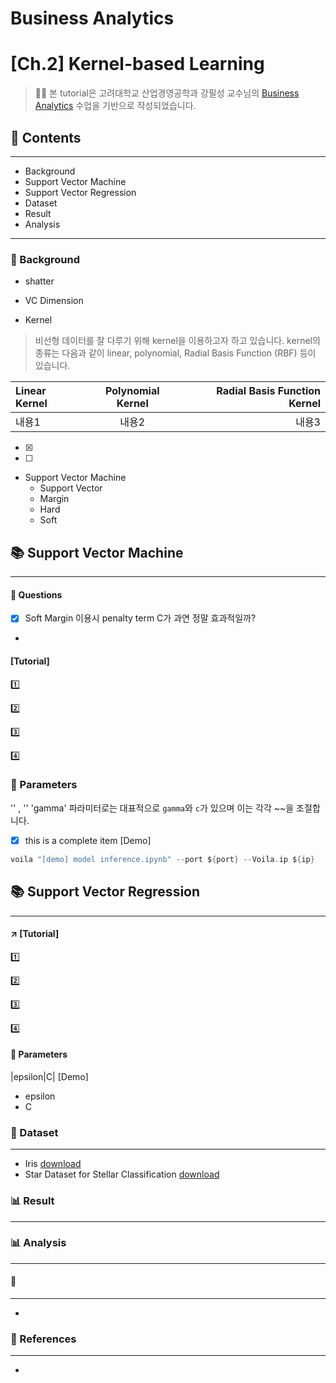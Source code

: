 # Business Analytics
# **[Ch.2] Kernel-based Learning**
>👨‍🏫 본 tutorial은 고려대학교 산업경영공학과 강필성 교수님의 [Business Analytics](https://github.com/pilsung-kang/Business-Analytics-IME654-) 수업을 기반으로 작성되었습니다.


## 📂 Contents
-----------------------------
* Background
* Support Vector Machine
* Support Vector Regression
* Dataset
* Result
* Analysis

-----------------------------
### :pushpin: Background
* shatter
>

* VC Dimension
>

* Kernel
> 비선형 데이터를 잘 다루기 위해 kernel을 이용하고자 하고 있습니다. 
> kernel의 종류는 다음과 같이 linear, polynomial, Radial Basis Function (RBF) 등이 있습니다.
> 

|Linear Kernel|Polynomial Kernel|Radial Basis Function Kernel|
|:---|:---:|---:| 
|내용1|내용2|내용3|

- [x]
- [ ]

* Support Vector Machine
  * Support Vector
  * Margin
   - Hard
   - Soft

## :books: Support Vector Machine
-----------------------------
#### 💬 Questions
- [x] Soft Margin 이용시 penalty term C가 과연 정말 효과적일까?
- 
#### [Tutorial]

:one: 

:two:

:three:

:four:

### :pushpin: Parameters 
'<gamma>' , '<c>'
 'gamma'
 <gamma>
파라미터로는 대표적으로 `gamma`와 `c`가 있으며 이는 각각 ~~을 조절합니다.
- [x] this is a complete item
[Demo]

```swift
voila "[demo] model inference.ipynb" --port ${port} --Voila.ip ${ip}
```


## :books: Support Vector Regression
----------------------------
#### :arrow_upper_right: [Tutorial]

:one: 

:two:

:three:

:four:

#### :pushpin: Parameters 
|epsilon|C| [Demo]
* epsilon
* C


### 📂 Dataset
----------------------------
* Iris [download](https://www.kaggle.com/datasets/uciml/iris)
* Star Dataset for Stellar Classification [download](https://www.kaggle.com/datasets/vinesmsuic/star-categorization-giants-and-dwarfs)

### :bar_chart: Result
-----------------------------


### 📊 Analysis
------------------------------


#### 💬
----------------------------
* 

### 📂 References
------------------------------
* 

